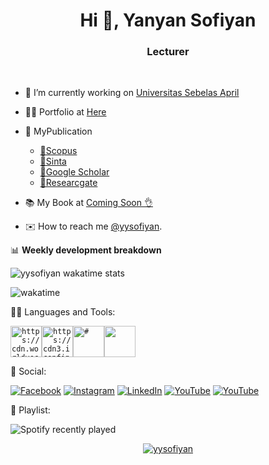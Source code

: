 <h1 align="center">Hi 👋, Yanyan Sofiyan</h1>
<h3 align="center">Lecturer</h3>
<br>

- 🔭 I’m currently working on [Universitas Sebelas April](#)
- 👨‍💻 Portfolio at [Here](https://github.com/yysofiyan/Redme.md)
- 📗 MyPublication

  - [📗Scopus](https://www.scopus.com/authid/detail.uri?authorId=57421449500)
  - [📗Sinta](https://sinta.kemdikbud.go.id/authors/profile/6655767)
  - [📗Google Scholar](https://scholar.google.co.id/citations?user=1Th3oxkAAAAJ&hl=id)
  - [📗Researcgate](https://www.researchgate.net/profile/Yanyan_Sofiyan)

- 📚 My Book at [Coming Soon 👌](#)
- ✉️ How to reach me <a href="mailto:yysofiyan@unsap.ac.id">@yysofiyan</a>.<br> 

📊 **Weekly development breakdown**

<!--START_SECTION:waka-->

![yysofiyan wakatime stats](https://github-readme-stats.vercel.app/api/wakatime?username=yysofiyan&layout=compact&hide_title=true&hide_border=true&langs_count=14)

![wakatime](https://wakatime.com/badge/user/26566595-1b62-44e9-bdc1-94bbe94879ec.svg)

<!--END_SECTION:waka-->

👨‍💻 Languages and Tools:

<code><img height="50" src="https://cdn.worldvectorlogo.com/logos/laravel-2.svg" alt="https://cdn.worldvectorlogo.com/logos/laravel-2.svg"><img height="50" src="https://images-na.ssl-images-amazon.com/images/I/41eVkHJhdRL.png"
alt="https://cdn3.iconfinder.com/data/icons/popular-services-brands/512/php-512.png"><img height="50" src="https://cdn3.iconfinder.com/data/icons/popular-services-brands/512/php-512.png" alt="#"><img height="50" src="https://cdn3.iconfinder.com/data/icons/popular-services-brands/512/node-512.png" 
alt=""><br></code>

👋 Social:

[![Facebook](https://img.shields.io/badge/Facebook-%231877F2.svg?logo=Facebook&logoColor=white)](https://facebook.com/sofiyanyanyan) [![Instagram](https://img.shields.io/badge/Instagram-%23E4405F.svg?logo=Instagram&logoColor=white)](https://instagram.com/yysofiyan)
[![LinkedIn](https://img.shields.io/badge/LinkedIn-%230077B5.svg?logo=linkedin&logoColor=white)](https://linkedin.com/in/yysofiyan)
[![YouTube](https://img.shields.io/badge/YouTube-%23FF0000.svg?logo=YouTube&logoColor=white)](https://bit.ly/3Sf20mT)
[![YouTube](https://img.shields.io/badge/Saweria-%23FF0000.svg?logo=starlingbank&logoColor=white)](https://saweria.co/yysofiyan)

🎵 Playlist:

![Spotify recently played](https://spotify-recently-played-readme.vercel.app/api?user=31fpjockeea6mz66dz272kcvouxi&count=2)

<!-- in your footer -->

<p align="center">
<a href="https://komarev.com/ghpvc/?username=yysofiyan" target="blank"><img align="center"
            src="https://komarev.com/ghpvc/?username=yysofiyan&color=ff69b4" alt="yysofiyan" ></a></p>
